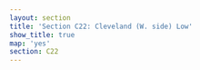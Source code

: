 ```yaml
---
layout: section
title: 'Section C22: Cleveland (W. side) Low'
show_title: true
map: 'yes'
section: C22
---
```

